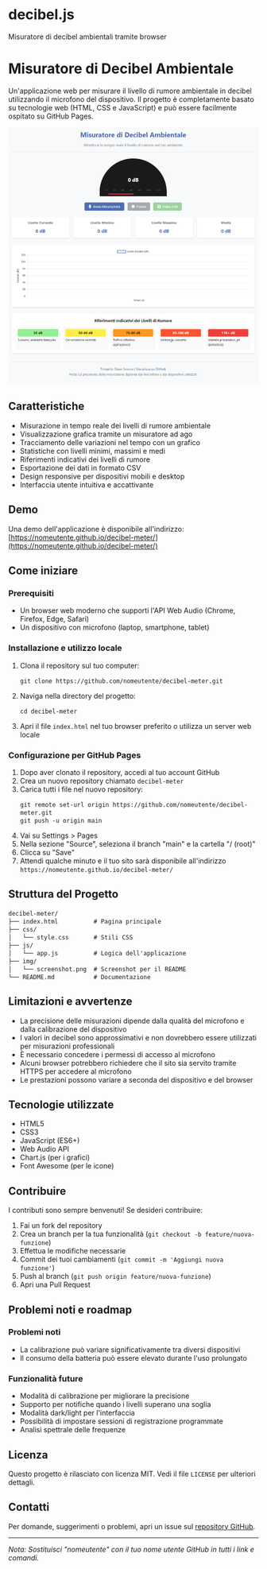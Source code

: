 # decibel.js
Misuratore di decibel ambientali tramite browser

# Misuratore di Decibel Ambientale

Un'applicazione web per misurare il livello di rumore ambientale in decibel utilizzando il microfono del dispositivo. Il progetto è completamente basato su tecnologie web (HTML, CSS e JavaScript) e può essere facilmente ospitato su GitHub Pages.

![Screenshot dell'applicazione](screenshot.png)

## Caratteristiche

- Misurazione in tempo reale dei livelli di rumore ambientale
- Visualizzazione grafica tramite un misuratore ad ago
- Tracciamento delle variazioni nel tempo con un grafico
- Statistiche con livelli minimi, massimi e medi
- Riferimenti indicativi dei livelli di rumore
- Esportazione dei dati in formato CSV
- Design responsive per dispositivi mobili e desktop
- Interfaccia utente intuitiva e accattivante

## Demo

Una demo dell'applicazione è disponibile all'indirizzo: [https://nomeutente.github.io/decibel-meter/](https://nomeutente.github.io/decibel-meter/)

## Come iniziare

### Prerequisiti

- Un browser web moderno che supporti l'API Web Audio (Chrome, Firefox, Edge, Safari)
- Un dispositivo con microfono (laptop, smartphone, tablet)

### Installazione e utilizzo locale

1. Clona il repository sul tuo computer:
   ```
   git clone https://github.com/nomeutente/decibel-meter.git
   ```

2. Naviga nella directory del progetto:
   ```
   cd decibel-meter
   ```

3. Apri il file `index.html` nel tuo browser preferito o utilizza un server web locale

### Configurazione per GitHub Pages

1. Dopo aver clonato il repository, accedi al tuo account GitHub
2. Crea un nuovo repository chiamato `decibel-meter`
3. Carica tutti i file nel nuovo repository:
   ```
   git remote set-url origin https://github.com/nomeutente/decibel-meter.git
   git push -u origin main
   ```
4. Vai su Settings > Pages
5. Nella sezione "Source", seleziona il branch "main" e la cartella "/ (root)"
6. Clicca su "Save"
7. Attendi qualche minuto e il tuo sito sarà disponibile all'indirizzo `https://nomeutente.github.io/decibel-meter/`

## Struttura del Progetto

```
decibel-meter/
├── index.html          # Pagina principale
├── css/
│   └── style.css       # Stili CSS
├── js/
│   └── app.js          # Logica dell'applicazione
├── img/
│   └── screenshot.png  # Screenshot per il README
└── README.md           # Documentazione
```

## Limitazioni e avvertenze

- La precisione delle misurazioni dipende dalla qualità del microfono e dalla calibrazione del dispositivo
- I valori in decibel sono approssimativi e non dovrebbero essere utilizzati per misurazioni professionali
- È necessario concedere i permessi di accesso al microfono
- Alcuni browser potrebbero richiedere che il sito sia servito tramite HTTPS per accedere al microfono
- Le prestazioni possono variare a seconda del dispositivo e del browser

## Tecnologie utilizzate

- HTML5
- CSS3
- JavaScript (ES6+)
- Web Audio API
- Chart.js (per i grafici)
- Font Awesome (per le icone)

## Contribuire

I contributi sono sempre benvenuti! Se desideri contribuire:

1. Fai un fork del repository
2. Crea un branch per la tua funzionalità (`git checkout -b feature/nuova-funzione`)
3. Effettua le modifiche necessarie
4. Commit dei tuoi cambiamenti (`git commit -m 'Aggiungi nuova funzione'`)
5. Push al branch (`git push origin feature/nuova-funzione`)
6. Apri una Pull Request

## Problemi noti e roadmap

### Problemi noti
- La calibrazione può variare significativamente tra diversi dispositivi
- Il consumo della batteria può essere elevato durante l'uso prolungato

### Funzionalità future
- Modalità di calibrazione per migliorare la precisione
- Supporto per notifiche quando i livelli superano una soglia
- Modalità dark/light per l'interfaccia
- Possibilità di impostare sessioni di registrazione programmate
- Analisi spettrale delle frequenze

## Licenza

Questo progetto è rilasciato con licenza MIT. Vedi il file `LICENSE` per ulteriori dettagli.

## Contatti

Per domande, suggerimenti o problemi, apri un issue sul [repository GitHub](https://github.com/nomeutente/decibel-meter/issues).

---

*Nota: Sostituisci "nomeutente" con il tuo nome utente GitHub in tutti i link e comandi.*

